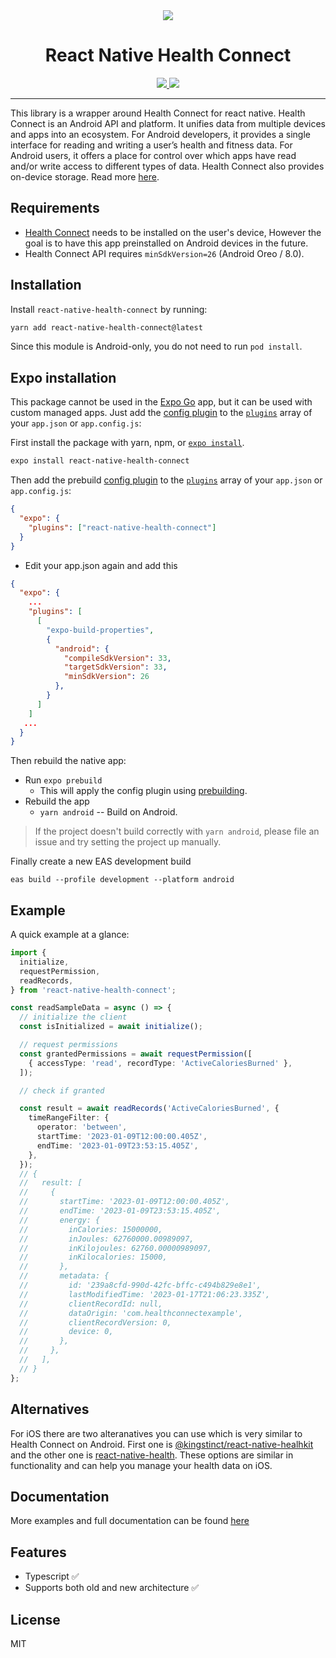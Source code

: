 <div align="center">
  <img src="https://developer.android.com/static/guide/health-and-fitness/health-connect/images/health_connect_logo_192pxnew.png" />
  <div align="center">
    <h1>React Native Health Connect</h1>
  </div>
  <div align="center">
    <a href="https://www.npmjs.com/package/react-native-health-connect">
      <img src="https://img.shields.io/npm/v/react-native-health-connect.svg?style=for-the-badge&color=4284F3" />
    </a>
    <a href="https://opensource.org/licenses/MIT">
      <img src="https://img.shields.io/badge/License-MIT-yellow.svg?style=for-the-badge" />
    </a>
  </div>
</div>

---

This library is a wrapper around Health Connect for react native. Health Connect is an Android API and platform. It unifies data from multiple devices and apps into an ecosystem. For Android developers, it provides a single interface for reading and writing a user’s health and fitness data. For Android users, it offers a place for control over which apps have read and/or write access to different types of data. Health Connect also provides on-device storage. Read more [here](https://developer.android.com/guide/health-and-fitness/health-connect).

## Requirements

- [Health Connect](https://play.google.com/store/apps/details?id=com.google.android.apps.healthdata&hl=en&gl=US) needs to be installed on the user's device, However the goal is to have this app preinstalled on Android devices in the future.
- Health Connect API requires `minSdkVersion=26` (Android Oreo / 8.0).

## Installation

Install `react-native-health-connect` by running:

```bash
yarn add react-native-health-connect@latest
```

Since this module is Android-only, you do not need to run `pod install`.


## Expo installation

This package cannot be used in the [Expo Go](https://expo.io/client) app, but it can be used with custom managed apps.
Just add the [config plugin](https://docs.expo.io/guides/config-plugins/) to the [`plugins`](https://docs.expo.io/versions/latest/config/app/#plugins) array of your `app.json` or `app.config.js`:

First install the package with yarn, npm, or [`expo install`](https://docs.expo.io/workflow/expo-cli/#expo-install).

```sh
expo install react-native-health-connect
```

Then add the prebuild [config plugin](https://docs.expo.io/guides/config-plugins/) to the [`plugins`](https://docs.expo.io/versions/latest/config/app/#plugins) array of your `app.json` or `app.config.js`:

```json
{
  "expo": {
    "plugins": ["react-native-health-connect"]
  }
}
```

- Edit your app.json again and add this

```json
{
  "expo": {
    ...
    "plugins": [
      [
        "expo-build-properties",
        {
          "android": {
            "compileSdkVersion": 33,
            "targetSdkVersion": 33,
            "minSdkVersion": 26
          },
        }
      ]
    ]
   ...
  }
}
```

Then rebuild the native app:

- Run `expo prebuild`
  - This will apply the config plugin using [prebuilding](https://expo.fyi/prebuilding).
- Rebuild the app
  - `yarn android` -- Build on Android.

> If the project doesn't build correctly with `yarn android`, please file an issue and try setting the project up manually.

Finally create a new EAS development build

`eas build --profile development --platform android`

## Example

A quick example at a glance:

```ts
import {
  initialize,
  requestPermission,
  readRecords,
} from 'react-native-health-connect';

const readSampleData = async () => {
  // initialize the client
  const isInitialized = await initialize();

  // request permissions
  const grantedPermissions = await requestPermission([
    { accessType: 'read', recordType: 'ActiveCaloriesBurned' },
  ]);

  // check if granted

  const result = await readRecords('ActiveCaloriesBurned', {
    timeRangeFilter: {
      operator: 'between',
      startTime: '2023-01-09T12:00:00.405Z',
      endTime: '2023-01-09T23:53:15.405Z',
    },
  });
  // {
  //   result: [
  //     {
  //       startTime: '2023-01-09T12:00:00.405Z',
  //       endTime: '2023-01-09T23:53:15.405Z',
  //       energy: {
  //         inCalories: 15000000,
  //         inJoules: 62760000.00989097,
  //         inKilojoules: 62760.00000989097,
  //         inKilocalories: 15000,
  //       },
  //       metadata: {
  //         id: '239a8cfd-990d-42fc-bffc-c494b829e8e1',
  //         lastModifiedTime: '2023-01-17T21:06:23.335Z',
  //         clientRecordId: null,
  //         dataOrigin: 'com.healthconnectexample',
  //         clientRecordVersion: 0,
  //         device: 0,
  //       },
  //     },
  //   ],
  // }
};
```

## Alternatives

For iOS there are two alteranatives you can use which is very similar to Health Connect on Android. First one is [@kingstinct/react-native-healhkit](https://github.com/kingstinct/react-native-healthkit) and the other one is [react-native-health](https://github.com/agencyenterprise/react-native-health). These options are similar in functionality and can help you manage your health data on iOS.

## Documentation

More examples and full documentation can be found [here](https://matinzd.github.io/react-native-health-connect/)

## Features

- Typescript :white_check_mark:
- Supports both old and new architecture :white_check_mark:

## License

MIT
